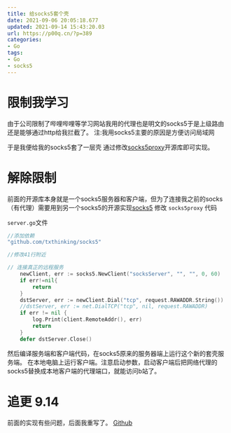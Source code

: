 ```yaml
---
title: 给socks5套个壳
date: 2021-09-06 20:05:18.677
updated: 2021-09-14 15:43:20.03
url: https://p00q.cn/?p=389
categories: 
- Go
tags: 
- Go
- socks5
---
```


# 限制我学习

由于公司限制了哔哩哔哩等学习网站我用的代理也是明文的socks5于是上级路由还是能够通过http给我拦截了。 注:我用socks5主要的原因是方便访问局域网

于是我便给我的socks5套了一层壳
通过修改[socks5proxy](https://github.com/shikanon/socks5proxy)开源库即可实现。

# 解除限制

前面的开源库本身就是一个socks5服务器和客户端，但为了连接我之前的socks（有代理）需要用到另一个socks5的开源实现[socks5](https://github.com/txthinking/socks5)
修改 `socks5proxy` 代码

`server.go`文件
```Go
//添加依赖
"github.com/txthinking/socks5"

//修改41行附近

// 连接真正的远程服务
	newClient, err := socks5.NewClient("socksServer", "", "", 0, 60)
	if err!=nil{
		return
	}
	dstServer, err := newClient.Dial("tcp", request.RAWADDR.String())
	//dstServer, err := net.DialTCP("tcp", nil, request.RAWADDR)
	if err != nil {
		log.Print(client.RemoteAddr(), err)
		return
	}
	defer dstServer.Close()
```
然后编译服务端和客户端代码，在socks5原来的服务器端上运行这个新的套壳服务端。
在本地电脑上运行客户端。注意启动参数，启动客户端后把网络代理的socks5替换成本地客户端的代理端口，就能访问b站了。

# 追更 9.14
前面的实现有些问题，后面我重写了。
[Github](https://github.com/danbai225/tcpproxy)
